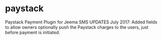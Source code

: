 # paystack
Paystack Payment Plugin for Jeema SMS
UPDATES
July 2017: Added fields to allow owners optionally push the Paystack charges to the users, just before payment is initiated.
